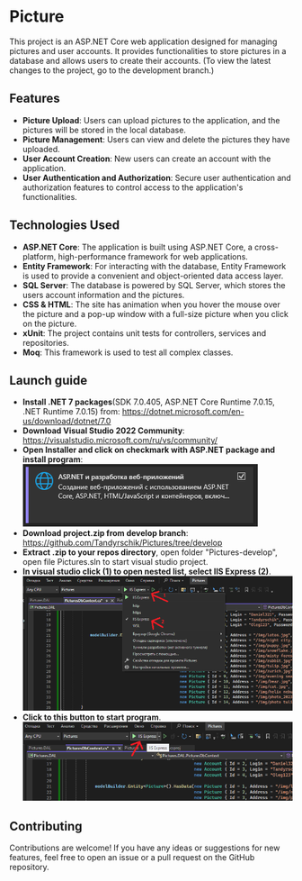 # Picture

This project is an ASP.NET Core web application designed for managing pictures and user accounts. It provides functionalities to store pictures in a database and allows users to create their accounts.
(To view the latest changes to the project, go to the development branch.)

## Features

- **Picture Upload**: Users can upload pictures to the application, and the pictures will be stored in the local database.
- **Picture Management**: Users can view and delete the pictures they have uploaded.
- **User Account Creation**: New users can create an account with the application.
- **User Authentication and Authorization**: Secure user authentication and authorization features to control access to the application's functionalities.

## Technologies Used

- **ASP.NET Core**: The application is built using ASP.NET Core, a cross-platform, high-performance framework for web applications.
- **Entity Framework**: For interacting with the database, Entity Framework is used to provide a convenient and object-oriented data access layer.
- **SQL Server**: The database is powered by SQL Server, which stores the users account information and the pictures.
- **CSS & HTML**: The site has animation when you hover the mouse over the picture and a pop-up window with a full-size picture when you click on the picture.
- **xUnit**: The project contains unit tests for controllers, services and repositories.
- **Moq**: This framework is used to test аll complex classes.

## Launch guide
- **Install .NET 7 packages**(SDK 7.0.405, ASP.NET Core Runtime 7.0.15, .NET Runtime 7.0.15) from: https://dotnet.microsoft.com/en-us/download/dotnet/7.0 
- **Download Visual Studio 2022 Community**: https://visualstudio.microsoft.com/ru/vs/community/
- **Open Installer and click on checkmark with ASP.NET package and install program**:
![alt text](https://github.com/Tandyrschik/Tandyrschik/blob/main/1.png?raw=true)
- **Download project.zip from develop branch**: https://github.com/Tandyrschik/Pictures/tree/develop
- **Extract .zip to your repos directory**, open folder "Pictures-develop", open file Pictures.sln to start visual studio project.
- **In visual studio click (1) to open nested list, select IIS Express (2)**.
![alt text](https://github.com/Tandyrschik/Tandyrschik/blob/main/2.png?raw=true)
- **Click to this button to start program**.
![alt text](https://github.com/Tandyrschik/Tandyrschik/blob/main/3.png?raw=true)


## Contributing

Contributions are welcome! If you have any ideas or suggestions for new features, feel free to open an issue or a pull request on the GitHub repository.
